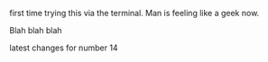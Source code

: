 first time trying this via the terminal. Man is feeling like a geek now.

Blah blah blah

latest changes for number 14
